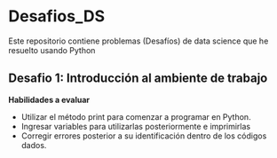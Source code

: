 # Desafios_DS
Este repositorio contiene problemas (Desafíos) de data science que he resuelto usando Python

## Desafio 1: Introducción al ambiente de trabajo
**Habilidades a evaluar**
- Utilizar el método print para comenzar a programar en Python.
- Ingresar variables para utilizarlas posteriormente e imprimirlas
- Corregir errores posterior a su identificación dentro de los códigos dados.

